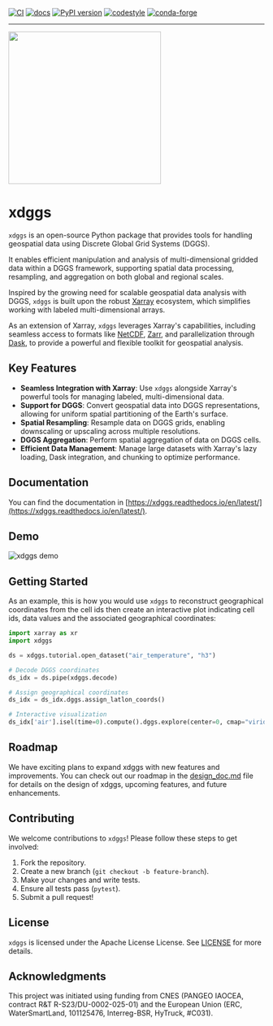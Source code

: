 [![CI](https://github.com/xarray-contrib/xdggs/actions/workflows/ci.yml/badge.svg?branch=main&event=push)](https://github.com/xarray-contrib/xdggs/actions/ci.yml?query=branch%3Amain+event%3Apush)
[![docs](https://readthedocs.org/projects/xdggs/badge/?version=latest)](https://xdggs.readthedocs.io)
[![PyPI version](https://img.shields.io/pypi/v/xdggs.svg)](https://pypi.org/project/xdggs)
[![codestyle](https://img.shields.io/badge/code%20style-black-000000.svg)](https://github.com/python/black)
[![conda-forge](https://img.shields.io/conda/vn/conda-forge/xdggs)](https://github.com/conda-forge/xdggs-feedstock)

---

<img src="https://raw.githubusercontent.com/xarray-contrib/xdggs/main/docs/_static/logos/xdggs_logo.png" width="300" height="300" margin="0" /><br/>

# xdggs

`xdggs` is an open-source Python package that provides tools for handling geospatial data using Discrete Global Grid Systems (DGGS).

It enables efficient manipulation and analysis of multi-dimensional gridded data within a DGGS framework, supporting spatial data processing, resampling, and aggregation on both global and regional scales.

Inspired by the growing need for scalable geospatial data analysis with DGGS, `xdggs` is built upon the robust [Xarray](https://xarray.pydata.org/) ecosystem, which simplifies working with labeled multi-dimensional arrays.

As an extension of Xarray, `xdggs` leverages Xarray's capabilities, including seamless access to formats like [NetCDF](https://www.unidata.ucar.edu/software/netcdf/), [Zarr](https://zarr.readthedocs.io/), and parallelization through [Dask](https://www.dask.org/), to provide a powerful and flexible toolkit for geospatial analysis.

## Key Features

- **Seamless Integration with Xarray**: Use `xdggs` alongside Xarray's powerful tools for managing labeled, multi-dimensional data.
- **Support for DGGS**: Convert geospatial data into DGGS representations, allowing for uniform spatial partitioning of the Earth's surface.
- **Spatial Resampling**: Resample data on DGGS grids, enabling downscaling or upscaling across multiple resolutions.
- **DGGS Aggregation**: Perform spatial aggregation of data on DGGS cells.
- **Efficient Data Management**: Manage large datasets with Xarray's lazy loading, Dask integration, and chunking to optimize performance.

## Documentation

You can find the documentation in [https://xdggs.readthedocs.io/en/latest/](https://xdggs.readthedocs.io/en/latest/).

## Demo

![xdggs demo](https://raw.githubusercontent.com/xarray-contrib/xdggs/refs/heads/main/xdggs-cropped.gif)

## Getting Started

As an example, this is how you would use `xdggs` to reconstruct geographical coordinates from the cell ids then create an interactive plot indicating cell ids, data values and the associated geographical coordinates:

```python
import xarray as xr
import xdggs

ds = xdggs.tutorial.open_dataset("air_temperature", "h3")

# Decode DGGS coordinates
ds_idx = ds.pipe(xdggs.decode)

# Assign geographical coordinates
ds_idx = ds_idx.dggs.assign_latlon_coords()

# Interactive visualization
ds_idx['air'].isel(time=0).compute().dggs.explore(center=0, cmap="viridis", alpha=0.5)

```

## Roadmap

We have exciting plans to expand xdggs with new features and improvements. You can check out our roadmap in the [design_doc.md](https://github.com/xarray-contrib/xdggs/blob/main/design_doc.md) file for details on the design of xdggs, upcoming features, and future enhancements.

## Contributing

We welcome contributions to `xdggs`! Please follow these steps to get involved:

1. Fork the repository.
2. Create a new branch (`git checkout -b feature-branch`).
3. Make your changes and write tests.
4. Ensure all tests pass (`pytest`).
5. Submit a pull request!

## License

`xdggs` is licensed under the Apache License License. See [LICENSE](https://github.com/xarray-contrib/xdggs/blob/main/LICENSE) for more details.

## Acknowledgments

This project was initiated using funding from CNES (PANGEO IAOCEA, contract R&T R-S23/DU-0002-025-01) and the European Union (ERC, WaterSmartLand, 101125476, Interreg-BSR, HyTruck, #C031).
